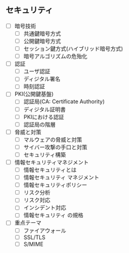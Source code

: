 ## セキュリティ

- [ ] 暗号技術
  - [ ] 共通鍵暗号方式
  - [ ] 公開鍵暗号方式
  - [ ] セッション鍵方式(ハイブリッド暗号方式)
  - [ ] 暗号アルゴリズムの危殆化
- [ ] 認証
  - [ ] ユーザ認証
  - [ ] ディジタル署名
  - [ ] 時刻認証
- [ ] PKI(公開鍵基盤)
  - [ ] 認証局(CA: Certificate Authority)
  - [ ] ディジタル証明書
  - [ ] PKIにおける認証
  - [ ] 認証局の階層
- [ ] 脅威と対策
  - [ ] マルウェアの脅威と対策
  - [ ] サイバー攻撃の手口と対策
  - [ ] セキュリティ構築
- [ ] 情報セキュリティマネジメント
  - [ ] 情報セキュリティとは
  - [ ] 情報セキュリティ マネジメント
  - [ ] 情報セキュリティポリシー
  - [ ] リスク分析
  - [ ] リスク対応
  - [ ] インシデント対応
  - [ ] 情報セキュリティ の規格
- [ ] 重点テーマ
  - [ ] ファイアウォール
  - [ ] SSL/TLS
  - [ ] S/MIME
